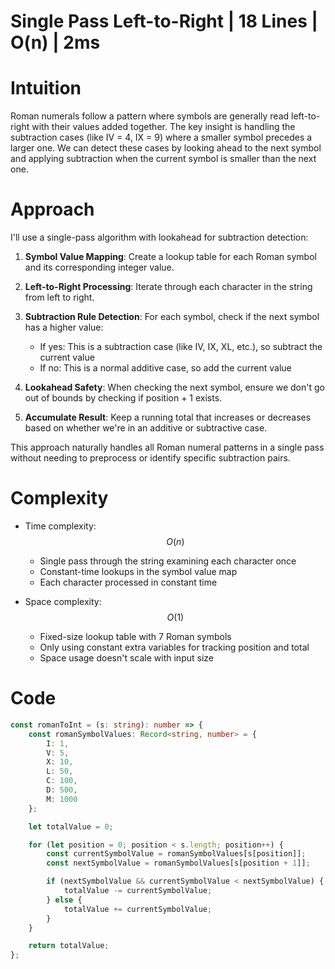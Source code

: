 # Single Pass Left-to-Right | 18 Lines | O(n) | 2ms

# Intuition
Roman numerals follow a pattern where symbols are generally read left-to-right with their values added together. The key insight is handling the subtraction cases (like IV = 4, IX = 9) where a smaller symbol precedes a larger one. We can detect these cases by looking ahead to the next symbol and applying subtraction when the current symbol is smaller than the next one.

# Approach
I'll use a single-pass algorithm with lookahead for subtraction detection:

1. **Symbol Value Mapping**: Create a lookup table for each Roman symbol and its corresponding integer value.

2. **Left-to-Right Processing**: Iterate through each character in the string from left to right.

3. **Subtraction Rule Detection**: For each symbol, check if the next symbol has a higher value:
   - If yes: This is a subtraction case (like IV, IX, XL, etc.), so subtract the current value
   - If no: This is a normal additive case, so add the current value

4. **Lookahead Safety**: When checking the next symbol, ensure we don't go out of bounds by checking if position + 1 exists.

5. **Accumulate Result**: Keep a running total that increases or decreases based on whether we're in an additive or subtractive case.

This approach naturally handles all Roman numeral patterns in a single pass without needing to preprocess or identify specific subtraction pairs.

# Complexity
- Time complexity: $$O(n)$$
  - Single pass through the string examining each character once
  - Constant-time lookups in the symbol value map
  - Each character processed in constant time

- Space complexity: $$O(1)$$
  - Fixed-size lookup table with 7 Roman symbols
  - Only using constant extra variables for tracking position and total
  - Space usage doesn't scale with input size

# Code
```typescript []
const romanToInt = (s: string): number => {
    const romanSymbolValues: Record<string, number> = {
        I: 1,
        V: 5,
        X: 10,
        L: 50,
        C: 100,
        D: 500,
        M: 1000
    };

    let totalValue = 0;

    for (let position = 0; position < s.length; position++) {
        const currentSymbolValue = romanSymbolValues[s[position]];
        const nextSymbolValue = romanSymbolValues[s[position + 1]];

        if (nextSymbolValue && currentSymbolValue < nextSymbolValue) {
            totalValue -= currentSymbolValue;
        } else {
            totalValue += currentSymbolValue;
        }
    }

    return totalValue;
};
```